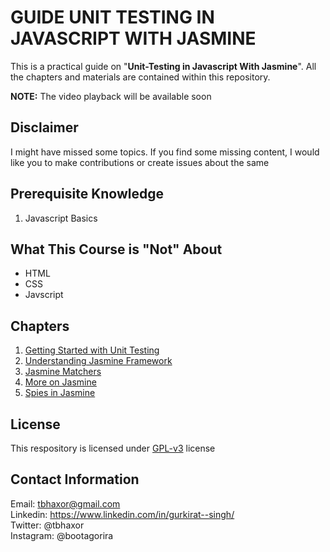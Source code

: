 # GUIDE UNIT TESTING IN JAVASCRIPT WITH JASMINE

This is a practical guide on "**Unit-Testing in Javascript With Jasmine**". All the chapters and materials are contained within this repository.

**NOTE:** The video playback will be available soon

## Disclaimer

I might have missed some topics. If you find some missing content, I would like you to make contributions or create issues about the same

## Prerequisite Knowledge

1. Javascript Basics

## What This Course is "Not" About

- HTML
- CSS
- Javscript

## Chapters

1. [Getting Started with Unit Testing](https://github.com/tbhaxor/GUIDE-TO-UNIT-TESTING-IN-JAVASCRIPT-WITH-JASMINE/tree/chapter-1)
2. [Understanding Jasmine Framework](https://github.com/tbhaxor/GUIDE-TO-UNIT-TESTING-IN-JAVASCRIPT-WITH-JASMINE/tree/chapter-2)
3. [Jasmine Matchers](https://github.com/tbhaxor/GUIDE-TO-UNIT-TESTING-IN-JAVASCRIPT-WITH-JASMINE/tree/chapter-3)
4. [More on Jasmine](https://github.com/tbhaxor/GUIDE-TO-UNIT-TESTING-IN-JAVASCRIPT-WITH-JASMINE/tree/chapter-4)
5. [Spies in Jasmine](https://github.com/tbhaxor/GUIDE-TO-UNIT-TESTING-IN-JAVASCRIPT-WITH-JASMINE/tree/chapter-5)

## License

This respository is licensed under [GPL-v3](https://github.com/tbhaxor/GUIDE-TO-UNIT-TESTING-IN-JAVASCRIPT-WITH-JASMINE/blob/master/LICENSE) license

## Contact Information

Email: tbhaxor@gmail.com <br>
Linkedin: https://www.linkedin.com/in/gurkirat--singh/ <br>
Twitter: @tbhaxor <br>
Instagram: @bootagorira <br>
